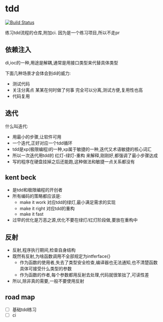 # tdd

[![Build Status](https://www.travis-ci.org/63isOK/tdd.svg?branch=master)](https://www.travis-ci.org/63isOK/tdd)

练习tdd流程的仓库,附加ci.
因为是一个练习项目,所以不走pr

## 依赖注入

di,ioc的一种,用途是解耦,通常是用接口类型来代替具体类型

下面几种场景才会体会到di的威力:
- 测试代码
- 关注分离点 某某在何时做了何事 完全可以分离,测试方便,复用性也高
- 代码复用

## 迭代

什么叫迭代:
- 用最小的步骤,让软件可用
- 一个迭代,正好对应一个tdd循环
- tdd是xp(极限编程)的一种,xp属于敏捷的一种,迭代又术语敏捷的核心词汇
- 所以一次迭代用tdd的 红灯-绿灯-重构 来解释,刚刚好,都强调了最小步骤达成
- 写的程序在硬盘挂掉之后还能跑,这种做法和敏捷一点关系都没有

## kent beck

- 是tdd和极限编程的开创者
- 所有编码的策略都应该是:
    - make it work 对应tdd的绿灯,最小满足需求的实现 
    - make it right 对应tdd的重构
    - make it fast
- 过早的优化是万恶之源,优化不要在绿灯/红灯阶段做,要放在重构中

## 反射

- 反射,程序执行期间,检查自身结构
- 既然有反射,为啥函数调用不全部规定为intferface{}
    - 作为函数的使用者,失去了类型安全检查,编译器也无法通知,也不清楚函数具体可接受什么类型的参数
    - 作为函数的作者,每个参数都用反射去处理,代码就很笨拙了,可读性差
- 所以,除非真的需要,一般不要使用反射



## road map

- [ ] 基础tdd练习
- [ ] ci
